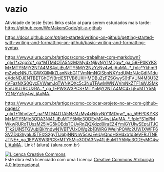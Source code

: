 # vazio
Atividade de teste
Estes links estão aí para serem estudados mais tarde:
https://github.com/WoMakersCode/git-e-github

https://docs.github.com/pt/get-started/writing-on-github/getting-started-with-writing-and-formatting-on-github/basic-writing-and-formatting-syntax

https://www.alura.com.br/artigos/como-trabalhar-com-markdown?_gl=1*xzqo2c*_ga*MTM4OTA5NzMzMy4xNjkyNjY1MDgw*_ga_59FP0KYKSM*MTY5MjY2NTA4MS4xLjEuMTY5MjY2NzYzNy4wLjAuMA..*_fplc*YkhmRmZwbzNNJTJGWXQlMkZLanNkbG1TVmNmNGlSbnNXYzdUMzNJcGdIN1dueXdoNDJENTBETGhDYjBrclE5TVB6UXlHMDBuZzFZSGwyS0tFVUN4M3U3ZnVFazNXS0QycEVWamJqTWNKQXc5c3NuTFAwMWNWVmNkZTF1aWJSMkFmUSUzRCUzRA..*_ga_1EPWSW3PCS*MTY5MjY2NTA4MC4xLjEuMTY5MjY2NzYzNy4wLjAuMA..

https://www.alura.com.br/artigos/como-colocar-projeto-no-ar-com-github-pages?_gl=1*15hyfze*_ga*MTM4OTA5NzMzMy4xNjkyNjY1MDgw*_ga_59FP0KYKSM*MTY5Mjc3ODA3Ni41LjEuMTY5Mjc3ODEyMC4wLjAuMA..*_fplc*S1pPMWkwRURoTUszM25jVG5kOEdsTCUyRnZjQXdzd0lraEZ4YmlGYUlwSEptJTJCT1k2UjN5TGVublBkYndwN1VBTVUxOWg2b1BWRG1WejhPQWc2UW1XWFF6SVZDd3hyakJ5TElzS2gyTlJqbjNNNnV5cVJEeiUyQndHSHdxb1d3eVFRJTNEJTNE*_ga_1EPWSW3PCS*MTY5Mjc3ODA3Ny41LjEuMTY5Mjc3ODEyMC4wLjAuMA..
Link ! (alura) {alura.com.br}

<a rel="license" href="http://creativecommons.org/licenses/by/4.0/"><img alt="Licença Creative Commons" style="border-width:0" src="https://i.creativecommons.org/l/by/4.0/88x31.png" /></a><br />Este obra está licenciado com uma Licença <a rel="license" href="http://creativecommons.org/licenses/by/4.0/">Creative Commons Atribuição 4.0 Internacional</a>.

